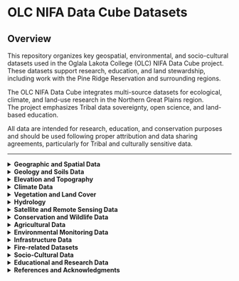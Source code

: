 # OLC NIFA Data Cube Datasets

## Overview

This repository organizes key geospatial, environmental, and socio-cultural datasets used in the Oglala Lakota College (OLC) NIFA Data Cube project.  
These datasets support research, education, and land stewardship, including work with the Pine Ridge Reservation and surrounding regions.

The OLC NIFA Data Cube integrates multi-source datasets for ecological, climate, and land-use research in the Northern Great Plains region.  
The project emphasizes Tribal data sovereignty, open science, and land-based education.

All data are intended for research, education, and conservation purposes and should be used following proper attribution and data sharing agreements, particularly for Tribal and culturally sensitive data.

---

<details>
<summary><strong>Geographic and Spatial Data</strong></summary>

- **USGS Protected Areas Database (PAD-US):** [Link](https://www.usgs.gov/programs/gap-analysis-project/science/protected-areas)  
- **OpenStreetMap (OSM):** [Link](https://www.openstreetmap.org/)  
- **Boundary Data:** Spatial boundaries for the Pine Ridge Reservation  
  - GIS boundary datasets (Shapefiles/GeoJSON)  
  - Option: Export full boundary from ArcGIS as GeoJSON  

</details>

<details>
<summary><strong>Geology and Soils Data</strong></summary>

- **POLARIS Soil Dataset:** [Link](https://daac.ornl.gov/get_data/)  
  - Variables: Soil pH, organic matter, texture, etc.  
  - Includes biomass, carbon, hydrology, and land use data  
- **USDA NRCS Web Soil Survey:** [Link](https://websoilsurvey.sc.egov.usda.gov/App/HomePage.htm)  
- **SSURGO Downloader (NRCS):** [Link](https://www.arcgis.com/apps/View/index.html?appid=cdc49bd63ea54dd2977f3f2853e07fff)  
- **SoilGrids (ISRIC):** [Link](https://www.isric.org/explore/soilgrids)  
- **South Dakota Geological Survey (SDGS):** [Link](https://www.sdgs.usd.edu/publications/default.aspx)  

</details>

<details>
<summary><strong>Elevation and Topography</strong></summary>

- **USGS National Elevation Dataset (NED):** [Link](https://viewer.nationalmap.gov/basic/)  
- **NASA SRTM (Shuttle Radar Topography Mission)**  
- Derived variables: slope, aspect, hillshade  

</details>

<details>
<summary><strong>Climate Data</strong></summary>

- **MACAv2-METDATA (THREDDS):** [Link](https://climate.northwestknowledge.net/MACA/)  
  - Downscaled climate data (temperature, precipitation, humidity)  
  - Scenarios: RCP 4.5, RCP 8.5  
- **NOAA Climate Data (NCEI):** [Link](https://www.ncei.noaa.gov/)  
- **PRISM Climate Data:** [Link](https://prism.oregonstate.edu)  
- **GridMET:** [Link](https://www.climatologylab.org/gridmet.html)  
- **DayMET:** [Link](https://daymet.ornl.gov/getdata)  
- **NASA EarthData EOSDIS:** [Link](https://www.earthdata.nasa.gov/about/esdis/eosdis)  
- **NASA Global Climate Change - Vital Signs of the Planet:** [Link](https://climate.nasa.gov/)  
- **ESA Climate Change Initiative (ESA CCI):** [Link](https://climate.esa.int/en/)  

</details>

<details>
<summary><strong>Vegetation and Land Cover</strong></summary>

- **National Land Cover Database (NLCD):** [Link](https://www.mrlc.gov/data)  
- **MODIS Land Cover (MOD12):** [Link](https://modis.gsfc.nasa.gov/data/dataprod/mod12.php)  
- **BONAP (Biota of North America Program):** [Link](http://bonap.net/)  
- **USGS Species Viewer:** [Link](https://www.usgs.gov/programs/gap-analysis-project/science/species)  
- **USFS National Grasslands:** [Link](https://www.fs.usda.gov/grasslands/)  
- **NDVI/EVI:** Derived from MODIS or Sentinel-2 for vegetation health  

</details>

<details>
<summary><strong>Hydrology</strong></summary>

- **USGS National Hydrography Dataset (NHDPlus HR):** [Link](https://www.usgs.gov/core-science-systems/ngp/national-hydrography)  
- **NASA GRACE (Groundwater Data):** [Link](https://grace.jpl.nasa.gov/)  
- **USGS Water Data for the Nation:** [Link](https://waterdata.usgs.gov/nwis?)  
- **Global Runoff Data Centre (GRDC):** [Link](https://grdc.bafg.de)  

</details>

<details>
<summary><strong>Satellite and Remote Sensing Data</strong></summary>

- **Landsat (USGS):** [Link](https://landsat.gsfc.nasa.gov/data/)  
- **Sentinel-2 (ESA Copernicus):** [Link](https://sentinel.esa.int/web/sentinel/home)  
- **Planet / Maxar (optional)**  

</details>

<details>
<summary><strong>Conservation and Wildlife Data</strong></summary>

- **World Database on Protected Areas (WDPA):** [Link](https://www.protectedplanet.net/)  
- **eBird (Cornell Lab of Ornithology):** [Link](https://ebird.org/explore)  
- **GBIF (Global Biodiversity Information Facility):** [Link](https://www.gbif.org/)  
- **USGS Protected Areas and Species Distributions:** [Link](https://www.usgs.gov/programs/gap-analysis-project/science/species)  

</details>

<details>
<summary><strong>Agricultural Data</strong></summary>

- **USDA NASS:** [Link](https://www.nass.usda.gov/Data_and_Statistics/index.php)  
- **FAO GIEWS:** [Link](https://www.fao.org/giews/data-tools/en/)  

</details>

<details>
<summary><strong>Environmental Monitoring Data</strong></summary>

- **EPA Air Quality System (AQS):** [Link](https://www.epa.gov/aqs)  
- **USGS BioData:** [Link](https://pubs.usgs.gov/fs/2011/3112/)  

</details>

<details>
<summary><strong>Infrastructure Data</strong></summary>

- **Homeland Infrastructure Foundation-Level Data (HIFLD):** [Link](https://www.dhs.gov/gmo/hifld)  
- **OpenStreetMap (OSM):** [Link](https://www.openstreetmap.org/#map=5/38.01/-95.84)  
- **Local GIS Resources:** e.g., Bureau of Indian Affairs (BIA) road layers  

</details>

<details>
<summary><strong>Fire-related Datasets</strong></summary>

- **USGS LANDFIRE:** [Link](https://landfire.gov/data)  
  - Existing Vegetation Type (EVT), Height (EVH), and Cover (EVC)  
  - Fire Behavior Fuel Models (FBFM), Fuel Loading Models (FLM)  
  - Disturbance (DST), Fire Regime Groups (FRG), Mean Fire Return Interval (MFRI)  
- **Fuelcast:** [Link](https://www.fuelcast.net)  

</details>

<details>
<summary><strong>Socio-Cultural Data</strong></summary>

- **U.S. Census Bureau:** [Link](https://data.census.gov/)  
- **Bureau of Indian Affairs (BIA) GIS:** [Link](https://www.bia.gov/gis)  
- **Tribal and Cultural Lands:** GIS layers for culturally significant or sacred sites (with permissions)  

</details>

<details>
<summary><strong>Educational and Research Data</strong></summary>

- **NASA EarthData:** [Link](https://earthdata.nasa.gov/)  
- **Local Research Outputs (OLC):** Biodiversity, cultural heritage, or land management studies  
- **Student Projects:** Integrating student-generated environmental and GIS data  

</details>

<details>
<summary><strong>References and Acknowledgments</strong></summary>

This repository integrates open and public data sources with Tribal-led research and ethical data management frameworks.  
Please cite original data providers and respect Tribal Data Sovereignty principles when using or sharing these datasets.

</details>

